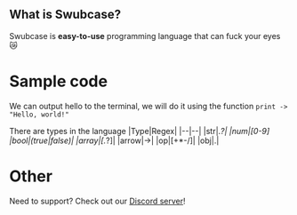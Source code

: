 ## What is Swubcase?
Swubcase is **easy-to-use** programming language that can fuck your eyes 😿
# Sample code
We can output hello to the terminal, we will do it using the function
`print -> "Hello, world!"`

There are types in the language
|Type|Regex|
|--|--|
|str|.*?|
|num|[0-9]
|bool|(true|false)|
|array|\[.*?\]|
|arrow|->|
|op|[+*-/]|
|obj|.|
# Other
Need to support? Check out our [Discord server](https://discord.gg/WzHcWwZPW2)!
